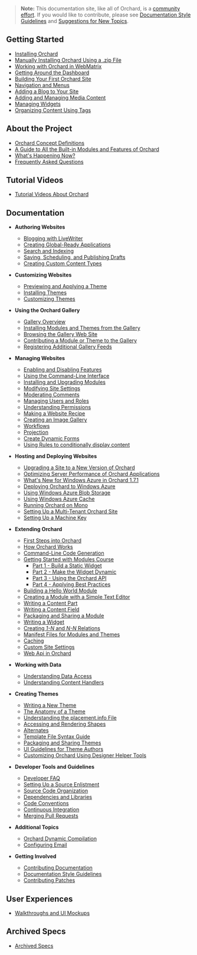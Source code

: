 > **Note:** This documentation site, like all of Orchard, is a [community effort](/Contributors). If you would like to contribute, please see [Documentation Style Guidelines](Documentation/Documentation-Style-Guidelines)
and [Suggestions for New Topics](Documentation/Suggestions-for-New-Topics).

## Getting Started ##
* [Installing Orchard](Documentation/Installing-Orchard)
* [Manually Installing Orchard Using a .zip File](Documentation/Manually-installing-Orchard-zip-file)
* [Working with Orchard in WebMatrix](Documentation/Working-with-Orchard-in-WebMatrix)
* [Getting Around the Dashboard](Documentation/Getting-around-the-dashboard)
* [Building Your First Orchard Site](Documentation/Getting-Started)
* [Navigation and Menus](Documentation/Navigation-and-menus)
* [Adding a Blog to Your Site](Documentation/Adding-a-Blog-to-Your-Site)
* [Adding and Managing Media Content](Documentation/Adding-and-managing-media-content)
* [Managing Widgets](Documentation/Managing-widgets)
* [Organizing Content Using Tags](Documentation/Organizing-content-with-tags)

## About the Project ##
* [Orchard Concept Definitions](Documentation/Basic-Orchard-Concepts)
* [A Guide to All the Built-in Modules and Features of Orchard](Documentation/Builtin-Features)
* [What's Happening Now?](Documentation/Feature-roadmap)
* [Frequently Asked Questions](Documentation/Frequently-asked-questions)

## Tutorial Videos ##

* [Tutorial Videos About Orchard](Documentation/Orchard-TV)

## Documentation ##

* **Authoring Websites**
    * [Blogging with LiveWriter](Documentation/Blogging-with-LiveWriter)
    * [Creating Global-Ready Applications](Documentation/Creating-global-ready-applications)
    * [Search and Indexing](Documentation/Search-and-indexing)
    * [Saving, Scheduling, and Publishing Drafts](Documentation/Saving-scheduling-and-publishing-drafts)
    * [Creating Custom Content Types](Documentation/Creating-custom-content-types)


* **Customizing Websites**
    * [Previewing and Applying a Theme](Documentation/Previewing-and-applying-a-theme)
    * [Installing Themes](Documentation/Installing-themes)
    * [Customizing Themes](Documentation/Customizing-the-default-theme)


* **Using the Orchard Gallery**
    * [Gallery Overview](Documentation/Gallery-overview)
    * [Installing Modules and Themes from the Gallery](Documentation/Installing-modules-and-themes-from-the-gallery)
    * [Browsing the Gallery Web Site](Documentation/Browsing-the-gallery-web-site)
    * [Contributing a Module or Theme to the Gallery](Documentation/Contributing-a-module-or-theme-to-the-gallery)
    * [Registering Additional Gallery Feeds](Documentation/Module-gallery-feeds)


* **Managing Websites**
    * [Enabling and Disabling Features](Documentation/Enabling-and-disabling-features)
    * [Using the Command-Line Interface](Documentation/Using-the-command-line-interface)
    * [Installing and Upgrading Modules](Documentation/Installing-and-upgrading-modules)
    * [Modifying Site Settings](Documentation/Modifying-site-settings)
    * [Moderating Comments](Documentation/Moderating-comments)
    * [Managing Users and Roles](Documentation/Managing-users-and-roles)
    * [Understanding Permissions](Documentation/Understanding-permissions)
    * [Making a Website Recipe](Documentation/Making-a-Web-Site-Recipe)
    * [Creating an Image Gallery](Documentation/Creating-an-image-gallery)
    * [Workflows](Documentation/Workflows)
    * [Projection](Documentation/Projection)
    * [Create Dynamic Forms](Documentation/Creating-Dynamic-Forms "Use Dynamic Forms to create subscribe and contact us pages in Orchard")
    * [Using Rules to conditionally display content](Documentation/Using-Rules-to-conditionally-display-content)


* **Hosting and Deploying Websites**
    * [Upgrading a Site to a New Version of Orchard](Documentation/Upgrading-a-site-to-a-new-version-of-Orchard)
    * [Optimizing Server Performance of Orchard Applications](Documentation/Optimizing-Performance-of-Orchard-with-Shared-Hosting)
    * [What's New for Windows Azure in Orchard 1.7.1](Documentation/Whats-new-for-Windows-Azure-in-Orchard-1-7-1)
    * [Deploying Orchard to Windows Azure](Documentation/Deploying-Orchard-to-Windows-Azure)
    * [Using Windows Azure Blob Storage](Documentation/Using-Windows-Azure-Blob-Storage)
    * [Using Windows Azure Cache](Documentation/Using-Windows-Azure-Cache)
    * [Running Orchard on Mono](Documentation/Running-Orchard-on-Mono)
    * [Setting Up a Multi-Tenant Orchard Site](Documentation/Setting-up-a-multi-tenant-Orchard-site)
    * [Setting Up a Machine Key](Documentation/Setting-up-a-machine-key)


* **Extending Orchard**
    * [First Steps into Orchard](Documentation/First-steps-into-Orchard)
    * [How Orchard Works](Documentation/How-Orchard-works)
    * [Command-Line Code Generation](Documentation/Command-line-scaffolding)
    * [Getting Started with Modules Course](Documentation/Getting-Started-with-Modules)
        * [Part 1 - Build a Static Widget](Documentation/Getting-Started-with-Modules-Part-1)
        * [Part 2 - Make the Widget Dynamic](Documentation/Getting-Started-with-Modules-Part-2)
        * [Part 3 - Using the Orchard API](Documentation/Getting-Started-with-Modules-Part-3)
        * [Part 4 - Applying Best Practices](Documentation/Getting-Started-with-Modules-Part-4)
    * [Building a Hello World Module](Documentation/Building-a-hello-world-module)
    * [Creating a Module with a Simple Text Editor](Documentation/Creating-a-module-with-a-simple-text-editor)
    * [Writing a Content Part](Documentation/Writing-a-content-part)
    * [Writing a Content Field](Documentation/Creating-a-custom-field-type)
    * [Packaging and Sharing a Module](Documentation/Packaging-and-sharing-a-module)
    * [Writing a Widget](Documentation/Writing-a-widget)
    * [Creating _1-N_ and _N-N_ Relations](Documentation/Creating-1-n-and-n-n-relations)
    * [Manifest Files for Modules and Themes](Documentation/Manifest-files)
    * [Caching](Documentation/Caching)
    * [Custom Site Settings](Documentation/Adding-custom-settings)
    * [Web Api in Orchard](Documentation/WebApi-In-Orchard)


* **Working with Data**
    * [Understanding Data Access](Documentation/Understanding-data-access)
    * [Understanding Content Handlers](Documentation/Understanding-content-handlers)
<!-- ** [Understanding Content Drivers](Documentation/Understanding-content-drivers) (TBD) -->

* **Creating Themes**
    * [Writing a New Theme](Documentation/Writing-a-new-theme)
    * [The Anatomy of a Theme](Documentation/Anatomy-of-a-theme)
    * [Understanding the placement.info File](Documentation/Understanding-placement-info)
    * [Accessing and Rendering Shapes](Documentation/Accessing-and-rendering-shapes)
    * [Alternates](Documentation/Alternates)
    * [Template File Syntax Guide](Documentation/Template-file-syntax-guide)
    * [Packaging and Sharing Themes](Documentation/Packaging-and-sharing-themes)
    * [UI Guidelines for Theme Authors](Documentation/UI-guidelines-for-theme-authors)
    * [Customizing Orchard Using Designer Helper Tools](Documentation/Customizing-Orchard-using-Designer-Helper-Tools)


* **Developer Tools and Guidelines**
    * [Developer FAQ](Documentation/Developer-FAQ)
    * [Setting Up a Source Enlistment](Documentation/Setting-up-a-source-enlistment)
    * [Source Code Organization](Documentation/Source-code-organization)
    * [Dependencies and Libraries](Documentation/Orchard-dependencies-and-libraries)
    * [Code Conventions](Documentation/Code-conventions)
    * [Continuous Integration](Documentation/Continuous-integration)
    * [Merging Pull Requests](Documentation/Merging-Pull-Requests)

* **Additional Topics**
    * [Orchard Dynamic Compilation](Documentation/Orchard-module-loader-and-dynamic-compilation)
    * [Configuring Email](Documentation/Configuring-email)


* **Getting Involved**
    * [Contributing Documentation](Documentation/Contributing-documentation)
    * [Documentation Style Guidelines](Documentation/Documentation-Style-Guidelines)
    * [Contributing Patches](Documentation/Contributing-patches)

## User Experiences ##
* [Walkthroughs and UI Mockups](Documentation/Walkthroughs)

## Archived Specs ##

* [Archived Specs](Documentation/Archived-specs)

